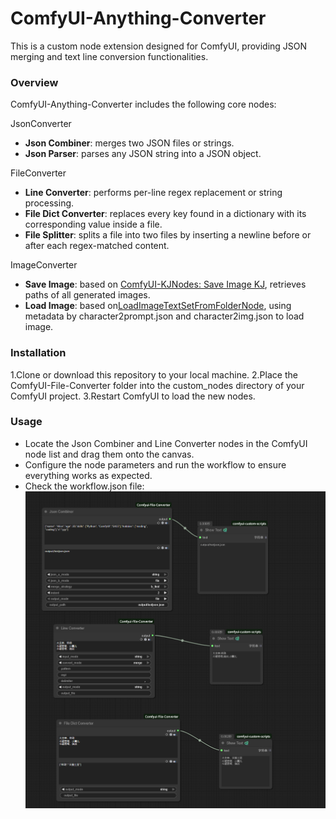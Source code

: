 # ComfyUI-Anything-Converter

This is a custom node extension designed for ComfyUI, providing JSON merging and text line conversion functionalities.

### Overview

ComfyUI-Anything-Converter includes the following core nodes:

JsonConverter

- **Json Combiner**: merges two JSON files or strings.
- **Json Parser**: parses any JSON string into a JSON object.

FileConverter

- **Line Converter**: performs per-line regex replacement or string processing.
- **File Dict Converter**: replaces every key found in a dictionary with its corresponding value inside a file.
- **File Splitter**: splits a file into two files by inserting a newline before or after each regex-matched content.

ImageConverter

- **Save Image**: based on [ComfyUI-KJNodes: Save Image KJ](https://github.com/kijai/ComfyUI-KJNodes), retrieves paths of all generated images.
- **Load Image**: based on[LoadImageTextSetFromFolderNode](https://github.com/comfyanonymous/ComfyUI/blob/615eb52049df98cebdd67bc672b66dc059171d7c/comfy_extras/nodes_train.py#L249), using metadata by character2prompt.json and character2img.json to load image.

### Installation

1.Clone or download this repository to your local machine.
2.Place the ComfyUI-File-Converter folder into the custom_nodes directory of your ComfyUI project.
3.Restart ComfyUI to load the new nodes.

### Usage

- Locate the Json Combiner and Line Converter nodes in the ComfyUI node list and drag them onto the canvas.
- Configure the node parameters and run the workflow to ensure everything works as expected.
- Check the workflow.json file:
  ![workflow.json](workflow.png)
